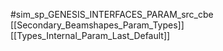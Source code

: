 #sim_sp_GENESIS_INTERFACES_PARAM_src_cbe
[[Secondary_Beamshapes_Param_Types]]
[[Types_Internal_Param_Last_Default]]
